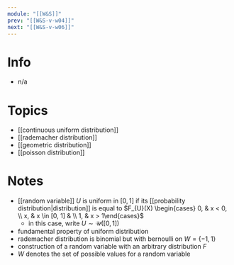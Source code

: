 ```yaml
---
module: "[[W&S]]"
prev: "[[W&S-v-w04]]"
next: "[[W&S-v-w06]]"
---
```



# Info
- n/a


# Topics
- [[continuous uniform distribution]]
- [[rademacher distribution]]
- [[geometric distribution]]
- [[poisson distribution]]


# Notes
- [[random variable]] $U$ is uniform in $[0, 1]$ if its [[probability distribution|distribution]] is equal to $F_{U}(X) \begin{cases} 0, & x < 0, \\ x, & x \in [0, 1] & \\ 1, & x > 1\end{cases}$
	- in this case, write $U \sim \mathcal{U}([0, 1])$
- fundamental property of uniform distribution
- rademacher distribution is binomial but with bernoulli on $W = \{ -1, 1 \}$
- construction of a random variable with an arbitrary distribution $F$
- $W$ denotes the set of possible values for a random variable